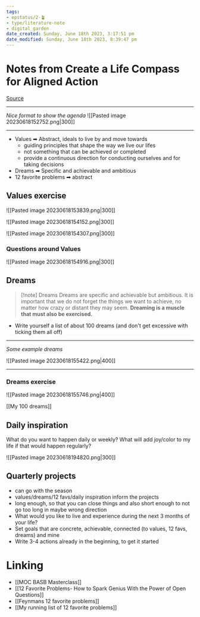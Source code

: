 ```yaml
---
tags: 
- epstatus/2-🪴
- type/literature-note
- digital_garden
date_created: Sunday, June 18th 2023, 3:17:51 pm
date_modified: Sunday, June 18th 2023, 8:39:47 pm
---
```

# Notes from Create a Life Compass for Aligned Action

[Source](https://building-a-second-brain.circle.so/c/replays-1ba411/)

***
*Nice format to show the agenda*
![[Pasted image 20230618152752.png|300]]
***

+ Values ➡ Abstract, ideals to live by and move towards
	+ guiding principles that shape the way we live our lifes
	+ not something that can be achieved or completed
	+ provide a continuous direction for conducting ourselves and for taking decisions
+ Dreams ➡ Specific and achievable and ambitious
+ 12 favorite problems ➡ abstract

## Values exercise
![[Pasted image 20230618153839.png|300]]

![[Pasted image 20230618154152.png|300]]

![[Pasted image 20230618154307.png|300]]

### Questions around Values
![[Pasted image 20230618154916.png|300]]

## Dreams
> [!note] Dreams
> Dreams are specific and achievable but ambitious. It is important that we do not forget the things we want to achieve, no matter how crazy or distant they may seem.
> **Dreaming is a muscle that must also be exercised.**

+ Write yourself a list of about 100 dreams (and don't get excessive with ticking them all off)
***
*Some example dreams*

![[Pasted image 20230618155422.png|400]]
***

### Dreams exercise
![[Pasted image 20230618155746.png|400]]

[[My 100 dreams]]

## Daily inspiration
What do you want to happen daily or weekly?
What will add joy/color to my life if that would happen regularly?

![[Pasted image 20230618194820.png|300]]

## Quarterly projects
+ can go with the season
+ values/dreams/12 favs/daily inspiration inform the projects
+ long enough, so that you can close things and also short enough to not go too long in  maybe wrong direction
+ What would you like to live and experience during the next 3 months of your life?
+ Set goals that are concrete, achievable, connected (to values, 12 favs, dreams) and mine
+ Write 3-4 actions already in the beginning, to get it started




# Linking
+ [[MOC BASB Masterclass]]
+ [[12 Favorite Problems- How to Spark Genius With the Power of Open Questions]]
+ [[Feynmans 12 favorite problems]]
+ [[My running list of 12 favorite problems]]

